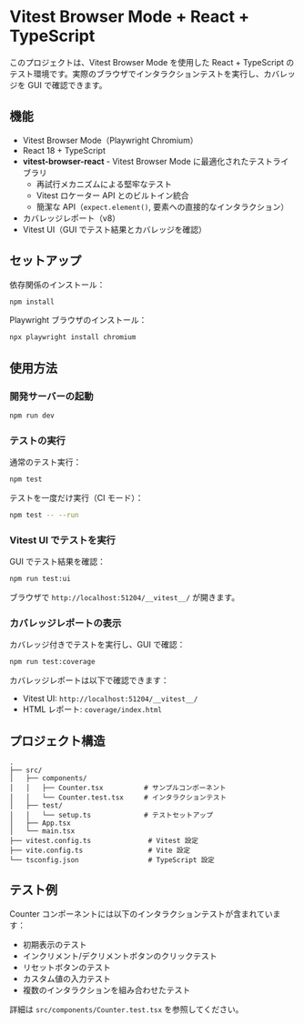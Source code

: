 # Vitest Browser Mode + React + TypeScript

このプロジェクトは、Vitest Browser Mode を使用した React + TypeScript のテスト環境です。実際のブラウザでインタラクションテストを実行し、カバレッジを GUI で確認できます。

## 機能

- Vitest Browser Mode（Playwright Chromium）
- React 18 + TypeScript
- **vitest-browser-react** - Vitest Browser Mode に最適化されたテストライブラリ
  - 再試行メカニズムによる堅牢なテスト
  - Vitest ロケーター API とのビルトイン統合
  - 簡潔な API（`expect.element()`, 要素への直接的なインタラクション）
- カバレッジレポート（v8）
- Vitest UI（GUI でテスト結果とカバレッジを確認）

## セットアップ

依存関係のインストール：

```bash
npm install
```

Playwright ブラウザのインストール：

```bash
npx playwright install chromium
```

## 使用方法

### 開発サーバーの起動

```bash
npm run dev
```

### テストの実行

通常のテスト実行：

```bash
npm test
```

テストを一度だけ実行（CI モード）：

```bash
npm test -- --run
```

### Vitest UI でテストを実行

GUI でテスト結果を確認：

```bash
npm run test:ui
```

ブラウザで `http://localhost:51204/__vitest__/` が開きます。

### カバレッジレポートの表示

カバレッジ付きでテストを実行し、GUI で確認：

```bash
npm run test:coverage
```

カバレッジレポートは以下で確認できます：
- Vitest UI: `http://localhost:51204/__vitest__/`
- HTML レポート: `coverage/index.html`

## プロジェクト構造

```
.
├── src/
│   ├── components/
│   │   ├── Counter.tsx          # サンプルコンポーネント
│   │   └── Counter.test.tsx     # インタラクションテスト
│   ├── test/
│   │   └── setup.ts             # テストセットアップ
│   ├── App.tsx
│   └── main.tsx
├── vitest.config.ts              # Vitest 設定
├── vite.config.ts                # Vite 設定
└── tsconfig.json                 # TypeScript 設定
```

## テスト例

Counter コンポーネントには以下のインタラクションテストが含まれています：

- 初期表示のテスト
- インクリメント/デクリメントボタンのクリックテスト
- リセットボタンのテスト
- カスタム値の入力テスト
- 複数のインタラクションを組み合わせたテスト

詳細は `src/components/Counter.test.tsx` を参照してください。